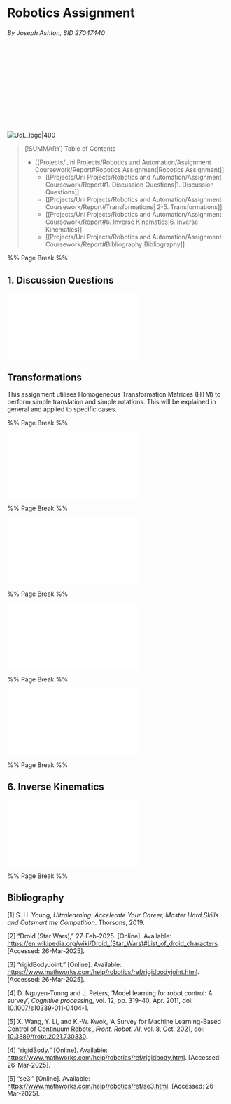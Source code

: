 
# Robotics Assignment
###### By Joseph Ashton, SID 27047440

<br/>
<br/>
<br/>
<br/>
<br/>
<br/>
<br/>
<br/>
<br/>
<br/>

![UoL_logo|400](UoL_logo.png)

>[!SUMMARY] Table of Contents
>- [[Projects/Uni Projects/Robotics and Automation/Assignment Coursework/Report#Robotics Assignment|Robotics Assignment]]
>    - [[Projects/Uni Projects/Robotics and Automation/Assignment Coursework/Report#1. Discussion Questions|1. Discussion Questions]]
>    - [[Projects/Uni Projects/Robotics and Automation/Assignment Coursework/Report#Transformations| 2-5. Transformations]]
>    - [[Projects/Uni Projects/Robotics and Automation/Assignment Coursework/Report#6. Inverse Kinematics|6. Inverse Kinematics]]
>    - [[Projects/Uni Projects/Robotics and Automation/Assignment Coursework/Report#Bibliography|Bibliography]]

%% Page Break %% <div style="page-break-after: always;"></div>

## 1. Discussion Questions

![Discussion](Projects/Uni%20Projects/Robotics%20and%20Automation/Assignment%20Coursework/Answers/Discussion/Discussion.md)

## Transformations

This assignment utilises Homogeneous Transformation Matrices (HTM) to perform simple translation and simple rotations. This will be explained in general and applied to specific cases.

%% Page Break %% <div style="page-break-after: always;"></div>

![2 Simple Translation](2%20Simple%20Translation.md)

%% Page Break %% <div style="page-break-after: always;"></div>

![3 Simple x Rotation](3%20Simple%20x%20Rotation.md)

%% Page Break %% <div style="page-break-after: always;"></div>

![4 Simple y Rotation](4%20Simple%20y%20Rotation.md)

%% Page Break %% <div style="page-break-after: always;"></div>

![5 Simple z Rotation](5%20Simple%20z%20Rotation.md)

%% Page Break %% <div style="page-break-after: always;"></div>

## 6. Inverse Kinematics

![6 Inverse Kinematics](6%20Inverse%20Kinematics.md)

%% Page Break %% <div style="page-break-after: always;"></div>

## Bibliography

[1] S. H. Young, _Ultralearning: Accelerate Your Career, Master Hard Skills and Outsmart the Competition_. Thorsons, 2019.

[2] “Droid (Star Wars),” 27-Feb-2025. [Online]. Available: https://en.wikipedia.org/wiki/Droid_(Star_Wars)#List_of_droid_characters. [Accessed: 26-Mar-2025].

[3] “rigidBodyJoint.” [Online]. Available: https://www.mathworks.com/help/robotics/ref/rigidbodyjoint.html. [Accessed: 26-Mar-2025].

[4] D. Nguyen-Tuong and J. Peters, ‘Model learning for robot control: A survey’, _Cognitive processing_, vol. 12, pp. 319–40, Apr. 2011, doi: [10.1007/s10339-011-0404-1](https://doi.org/10.1007/s10339-011-0404-1).

[5] X. Wang, Y. Li, and K.-W. Kwok, ‘A Survey for Machine Learning-Based Control of Continuum Robots’, _Front. Robot. AI_, vol. 8, Oct. 2021, doi: [10.3389/frobt.2021.730330](https://doi.org/10.3389/frobt.2021.730330).

[4] “rigidBody.” [Online]. Available: https://www.mathworks.com/help/robotics/ref/rigidbody.html. [Accessed: 26-Mar-2025].

[5] “se3.” [Online]. Available: https://www.mathworks.com/help/robotics/ref/se3.html. [Accessed: 26-Mar-2025].
